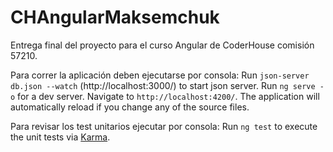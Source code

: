 # CHAngularMaksemchuk

Entrega final del proyecto para el curso Angular de CoderHouse comisión 57210.

Para correr la aplicación deben ejecutarse por consola:
Run `json-server db.json --watch` (http://localhost:3000/) to start json server.
Run `ng serve -o` for a dev server. Navigate to `http://localhost:4200/`. The application will automatically reload if you change any of the source files.

Para revisar los test unitarios ejecutar por consola:
Run `ng test` to execute the unit tests via [Karma](https://karma-runner.github.io).

